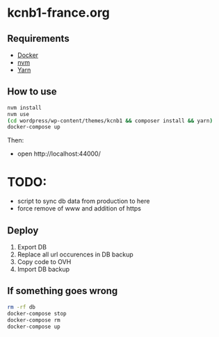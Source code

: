 # kcnb1-france.org

## Requirements

- [Docker](https://docs.docker.com/install/)
- [nvm](https://github.com/creationix/nvm#installation-and-update)
- [Yarn](https://yarnpkg.com/en/docs/install#alternatives-stable)

## How to use

```sh
nvm install
nvm use
(cd wordpress/wp-content/themes/kcnb1 && composer install && yarn)
docker-compose up
```

Then:
- open http://localhost:44000/

TODO:
====
- script to sync db data from production to here
- force remove of www and addition of https

## Deploy

1. Export DB
2. Replace all url occurences in DB backup
3. Copy code to OVH
4. Import DB backup

## If something goes wrong

```sh
rm -rf db
docker-compose stop
docker-compose rm
docker-compose up
```
